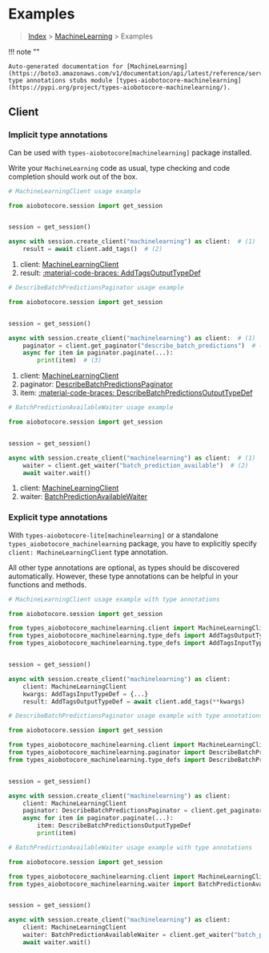 # Examples

> [Index](../README.md) > [MachineLearning](./README.md) > Examples

!!! note ""

    Auto-generated documentation for [MachineLearning](https://boto3.amazonaws.com/v1/documentation/api/latest/reference/services/machinelearning.html#machinelearning)
    type annotations stubs module [types-aiobotocore-machinelearning](https://pypi.org/project/types-aiobotocore-machinelearning/).

## Client

### Implicit type annotations

Can be used with `types-aiobotocore[machinelearning]` package installed.

Write your `MachineLearning` code as usual,
type checking and code completion should work out of the box.



```python
# MachineLearningClient usage example

from aiobotocore.session import get_session


session = get_session()

async with session.create_client("machinelearning") as client:  # (1)
    result = await client.add_tags()  # (2)
```

1. client: [MachineLearningClient](./client.md)
2. result: [:material-code-braces: AddTagsOutputTypeDef](./type_defs.md#addtagsoutputtypedef) 



```python
# DescribeBatchPredictionsPaginator usage example

from aiobotocore.session import get_session


session = get_session()

async with session.create_client("machinelearning") as client:  # (1)
    paginator = client.get_paginator("describe_batch_predictions")  # (2)
    async for item in paginator.paginate(...):
        print(item)  # (3)
```

1. client: [MachineLearningClient](./client.md)
2. paginator: [DescribeBatchPredictionsPaginator](./paginators.md#describebatchpredictionspaginator)
3. item: [:material-code-braces: DescribeBatchPredictionsOutputTypeDef](./type_defs.md#describebatchpredictionsoutputtypedef) 



```python
# BatchPredictionAvailableWaiter usage example

from aiobotocore.session import get_session


session = get_session()

async with session.create_client("machinelearning") as client:  # (1)
    waiter = client.get_waiter("batch_prediction_available")  # (2)
    await waiter.wait()
```

1. client: [MachineLearningClient](./client.md)
2. waiter: [BatchPredictionAvailableWaiter](./waiters.md#batchpredictionavailablewaiter)


### Explicit type annotations

With `types-aiobotocore-lite[machinelearning]`
or a standalone `types_aiobotocore_machinelearning` package, you have to explicitly specify
`client: MachineLearningClient` type annotation.

All other type annotations are optional, as types should be discovered automatically.
However, these type annotations can be helpful in your functions and methods.


```python
# MachineLearningClient usage example with type annotations

from aiobotocore.session import get_session

from types_aiobotocore_machinelearning.client import MachineLearningClient
from types_aiobotocore_machinelearning.type_defs import AddTagsOutputTypeDef
from types_aiobotocore_machinelearning.type_defs import AddTagsInputTypeDef


session = get_session()

async with session.create_client("machinelearning") as client:
    client: MachineLearningClient
    kwargs: AddTagsInputTypeDef = {...}
    result: AddTagsOutputTypeDef = await client.add_tags(**kwargs)
```



```python
# DescribeBatchPredictionsPaginator usage example with type annotations

from aiobotocore.session import get_session

from types_aiobotocore_machinelearning.client import MachineLearningClient
from types_aiobotocore_machinelearning.paginator import DescribeBatchPredictionsPaginator
from types_aiobotocore_machinelearning.type_defs import DescribeBatchPredictionsOutputTypeDef


session = get_session()

async with session.create_client("machinelearning") as client:
    client: MachineLearningClient
    paginator: DescribeBatchPredictionsPaginator = client.get_paginator("describe_batch_predictions")
    async for item in paginator.paginate(...):
        item: DescribeBatchPredictionsOutputTypeDef
        print(item)
```



```python
# BatchPredictionAvailableWaiter usage example with type annotations

from aiobotocore.session import get_session

from types_aiobotocore_machinelearning.client import MachineLearningClient
from types_aiobotocore_machinelearning.waiter import BatchPredictionAvailableWaiter


session = get_session()

async with session.create_client("machinelearning") as client:
    client: MachineLearningClient
    waiter: BatchPredictionAvailableWaiter = client.get_waiter("batch_prediction_available")
    await waiter.wait()
```

